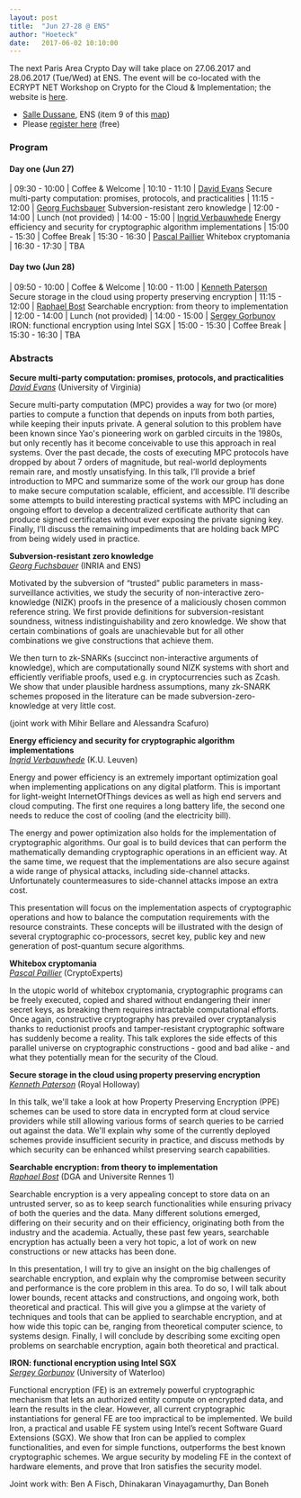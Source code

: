 ```yaml
---
layout: post
title:  "Jun 27-28 @ ENS"
author: "Hoeteck"
date:   2017-06-02 10:10:00
---
```


The next Paris Area Crypto Day will take place on 27.06.2017 and 28.06.2017 (Tue/Wed) at ENS. The event will be co-located with the ECRYPT NET Workshop on Crypto for the Cloud & Implementation; the website is [here](https://crypto-events.di.ens.fr/ecryptnet/).

* [Salle Dussane](http://www.di.ens.fr/CryptoAccess.html.en), ENS (item 9 of this [map](https://crypto-events.di.ens.fr/ecryptnet/docs/Plan_45ULM_RDC.pdf))
* Please [register here](https://docs.google.com/forms/d/e/1FAIpQLSeGa89lxTKtPi7BReaWC4x9Gl_p9HkqQESZKJVim0JRi2zlmg/viewform?entry.2092238618&entry.1135279802&entry.479301265&entry.1753222212=First+day+(June+27)&entry.1753222212=Second+day+(June+28)) (free)

### Program

#### Day one (Jun 27)

| 09:30&nbsp;-&nbsp;10:00 | Coffee & Welcome
| 10:10 - 11:10 | [David Evans](#DavEva) Secure multi-party computation: promises, protocols, and practicalities 
| 11:15 - 12:00 | [Georg Fuchsbauer](#GeoFuc) Subversion-resistant zero knowledge
| 12:00 - 14:00 | Lunch (not provided)
| 14:00 - 15:00 | [Ingrid Verbauwhede](#IngVer) Energy efficiency and security for cryptographic algorithm implementations
| 15:00 - 15:30 | Coffee Break
| 15:30 - 16:30 | [Pascal Paillier](#PasPai) Whitebox cryptomania
| 16:30 - 17:30 | TBA

#### Day two (Jun 28)

| 09:50&nbsp;-&nbsp;10:00 | Coffee & Welcome
| 10:00 - 11:00 | [Kenneth Paterson](#KenPat) Secure storage in the cloud using property preserving encryption
| 11:15 - 12:00 | [Raphael Bost](#RapBos) Searchable encryption: from theory to implementation
| 12:00 - 14:00 | Lunch (not provided)
| 14:00 - 15:00 | [Sergey Gorbunov](#SerGor) IRON: functional encryption using Intel SGX
| 15:00 - 15:30 | Coffee Break
| 15:30 - 16:30 | TBA

### Abstracts

**<a name="DavEva"></a>Secure multi-party computation: promises, protocols, and practicalities**<br>
*[David Evans](http://www.cs.virginia.edu/~evans/)* (University of Virginia)

Secure multi-party computation (MPC) provides a way for two (or more) parties to compute a function that depends on inputs from both parties, while keeping their inputs private. A general solution to this problem have been known since Yao's pioneering work on garbled circuits in the 1980s, but only recently has it become conceivable to use this approach in real systems. Over the past decade, the costs of executing MPC protocols have dropped by about 7 orders of magnitude, but real-world deployments remain rare, and mostly unsatisfying. In this talk, I’ll provide a brief introduction to MPC and summarize some of the work our group has done to make secure computation scalable, efficient, and accessible. I’ll describe some attempts to build interesting practical systems with MPC including an ongoing effort to develop a decentralized certificate authority that can produce signed certificates without ever exposing the private signing key. Finally, I’ll discuss the remaining impediments that are holding back MPC from being widely used in practice.

**<a name="GeoFuc"></a>Subversion-resistant zero knowledge**<br>
*[Georg Fuchsbauer](http://www.di.ens.fr/~fuchsbau/)* (INRIA and ENS)

Motivated by the subversion of “trusted” public parameters in mass-surveillance activities, we study the security of non-interactive zero-knowledge (NIZK) proofs in the presence of a maliciously chosen common reference string. We first provide definitions for subversion-resistant soundness, witness indistinguishability and zero knowledge. We show that certain combinations of goals are unachievable but for all other combinations we give constructions that achieve them.

We then turn to zk-SNARKs (succinct non-interactive arguments of knowledge), which are computationally sound NIZK systems with short and efficiently verifiable proofs, used e.g. in cryptocurrencies such as Zcash. We show that under plausible hardness assumptions, many zk-SNARK schemes proposed in the literature can be made subversion-zero-knowledge at very little cost.

(joint work with Mihir Bellare and Alessandra Scafuro)

**<a name="IngVer"></a>Energy efficiency and security for cryptographic algorithm implementations**<br>
*[Ingrid Verbauwhede](http://homes.esat.kuleuven.be/~iverbauw/)* (K.U. Leuven)

Energy and power efficiency is an extremely important optimization goal when implementing applications on any digital platform. This is important for light-weight InternetOfThings devices as well as high end servers and cloud computing. The first one requires a long battery life, the second one needs to reduce the cost of cooling (and the electricity bill).

The energy and power optimization also holds for the implementation of cryptographic algorithms. Our goal is to build devices that can perform the mathematically demanding cryptographic operations in an efficient way. At the same time, we request that the implementations are also secure against a wide range of physical attacks, including side-channel attacks. Unfortunately countermeasures to side-channel attacks impose an extra cost.

This presentation will focus on the implementation aspects of cryptographic operations and how to balance the computation requirements with the resource constraints. These concepts will be illustrated with the design of several cryptographic co-processors, secret key, public key and new generation of post-quantum secure algorithms.

**<a name="PasPai"></a>Whitebox cryptomania**<br>
*[Pascal Paillier](https://www.cryptoexperts.com/)* (CryptoExperts)

In the utopic world of whitebox cryptomania, cryptographic programs can be freely executed, copied and shared without endangering their inner secret keys, as breaking them requires intractable computational efforts. Once again, constructive cryptography has prevailed over cryptanalysis thanks to reductionist proofs and tamper-resistant cryptographic software has suddenly become a reality. This talk explores the side effects of this parallel universe on cryptographic constructions - good and bad alike - and what they potentially mean for the security of the Cloud.

**<a name="KenPat"></a>Secure storage in the cloud using property preserving encryption**<br>
*[Kenneth Paterson](http://www.isg.rhul.ac.uk/~kp/)* (Royal Holloway)

In this talk, we'll take a look at how Property Preserving Encryption (PPE) schemes can be used to store data in encrypted form at cloud service providers while still allowing various forms of search queries to be carried out against the data. We'll explain why some of the currently deployed schemes provide insufficient security in practice, and discuss methods by which security can be enhanced whilst preserving search capabilities.

**<a name="RapBos"></a>Searchable encryption: from theory to implementation**<br>
*[Raphael Bost](https://raphael.bost.fyi/)* (DGA and Universite Rennes 1)

Searchable encryption is a very appealing concept to store data on an untrusted server, so as to keep search functionalities while ensuring privacy of both the queries and the data.
Many different solutions emerged, differing on their security and on their efficiency, originating both from the industry and the academia. Actually, these past few years, searchable encryption has actually been a very hot topic, a lot of work on new constructions or new attacks has been done.

In this presentation, I will try to give an insight on the big challenges of searchable encryption, and explain why the compromise between security and performance is the core problem in this area.
To do so, I will talk about lower bounds, recent attacks and constructions, and ongoing work, both theoretical and practical. This will give you a glimpse at the variety of techniques and tools that can be applied to searchable encryption, and at how wide this topic can be, ranging from theoretical computer science, to systems design.
Finally, I will conclude by describing some exciting open problems on searchable encryption, again both theoretical and practical.

**<a name="SerGor"></a>IRON: functional encryption using Intel SGX**<br>
*[Sergey Gorbunov](https://cs.uwaterloo.ca/~sgorbuno/)* (University of Waterloo)

Functional encryption (FE) is an extremely powerful cryptographic mechanism that lets an authorized entity compute on encrypted data, and learn the results in the clear. However, all current cryptographic instantiations for general FE are too impractical to be implemented. We build Iron, a practical and usable FE system using Intel’s recent Software Guard Extensions (SGX). We show that Iron can be applied to complex functionalities, and even for simple functions, outperforms the best known cryptographic schemes. We argue security by modeling FE in the context of hardware elements, and prove that Iron satisfies the security model.

Joint work with: Ben A Fisch, Dhinakaran Vinayagamurthy, Dan Boneh
